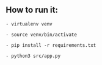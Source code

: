 ## How to run it:
    - virtualenv venv

    - source venv/bin/activate 
    
    - pip install -r requirements.txt

    - python3 src/app.py
